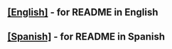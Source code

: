 ## [\[English\]](README-en.md) - for README in English
## [\[Spanish\]](README-es.md) - for README in Spanish
